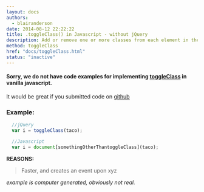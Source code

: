 ```yaml
---
layout: docs
authors:
  - blairanderson
date: 2014-08-12 22:22:22
title: .toggleClass() in Javascript - without jQuery
description: Add or remove one or more classes from each element in the set of matched elements, depending on either the class’s presence or the value of the switch argument.
method: toggleClass
href: "docs/toggleClass.html"
status: "inactive"
---
```


#### Sorry, we do not have code examples for implementing [toggleClass](http://api.jquery.com/toggleClass/) in vanilla javascript.

It would be great if you submitted code on [github](https://github.com/blairanderson/without-jquery/blob/master/docs/toggleClass.md)

### Example:

```javascript
  //jQuery
  var i = toggleClass(taco);

  //Javascript
  var i = document[somethingOtherThantoggleClass](taco);

```

**REASONS:**
> Faster, and creates an event upon xyz

*example is computer generated, obviously not real.*
